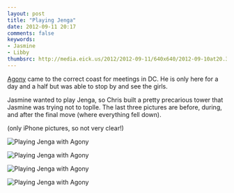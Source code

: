 ```yaml
---
layout: post
title: "Playing Jenga"
date: 2012-09-11 20:17
comments: false
keywords: 
- Jasmine
- Libby
thumbsrc: http://media.eick.us/2012/2012-09-11/640x640/2012-09-10at20.39.21.jpg
---
```

[Agony](/blog/2012/08/28/agony-in-virginia/) came to the correct coast for meetings in DC.  He is only here for a day and a half but was able to stop by and see the girls.

Jasmine wanted to play Jenga, so Chris built a pretty precarious tower that Jasmine was trying not to toplle.  The last three pictures are before, during, and after the final move (where everything fell down).

(only iPhone pictures, so not very clear!)

![Playing Jenga with Agony](http://media.eick.us/media/photographs/2012/2012-09-11/2012-09-10at20.39.21.jpg)

![Playing Jenga with Agony](http://media.eick.us/media/photographs/2012/2012-09-11/2012-09-10at20.55.31.jpg)

![Playing Jenga with Agony](http://media.eick.us/media/photographs/2012/2012-09-11/2012-09-10at20.55.32.jpg)

![Playing Jenga with Agony](http://media.eick.us/media/photographs/2012/2012-09-11/2012-09-10at20.55.33.jpg)


